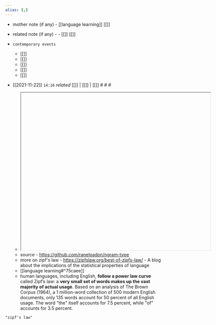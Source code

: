 ```yaml
---
alias: [,]
---
```

- mother note (if any)
		- [[language learning]] [[]]
- related note (if any) -
		- [[]] [[]]
- `contemporary events`
	- [[]]
	- [[]]
	- [[]]
	- [[]]
	- [[]]

- [[2021-11-22]]  `14:16` _related_ [[]] | [[]] | [[]] # # #
	- <iframe src="" width="600" height="500" ></iframe>
	- source - https://github.com/ranelpadon/ngram-type
	- more on zipf's law -  https://zipfslaw.org/best-of-zipfs-law/ - A blog about the implications of the statistical properties of language
	- [[language learning#^75caee]]
	- human languages, including English, **follow a power law curve** called Zipf’s law: a **very small set of words makes up the vast majority of actual usage**. Based on an analysis of The Brown Corpus (1964), a 1 million-word collection of 500 modern English documents, only 135 words account for 50 percent of all English usage. The word "the" itself accounts for 7.5 percent, while "of" accounts for 3.5 percent.

```query
"zipf's law"
```